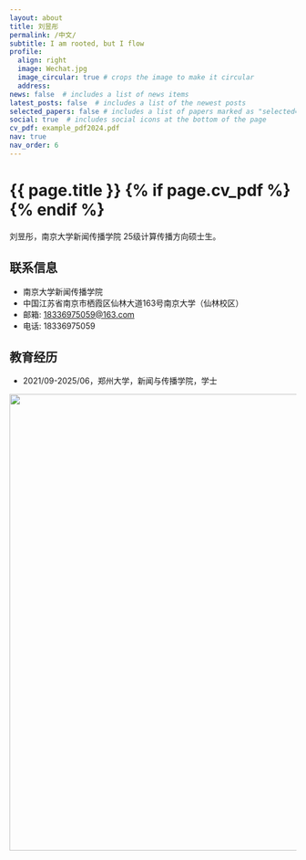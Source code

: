 ```yaml
---
layout: about
title: 刘昱彤
permalink: /中文/
subtitle: I am rooted, but I flow
profile:
  align: right
  image: Wechat.jpg
  image_circular: true # crops the image to make it circular
  address:
news: false  # includes a list of news items
latest_posts: false  # includes a list of the newest posts
selected_papers: false # includes a list of papers marked as "selected={true}"
social: true  # includes social icons at the bottom of the page
cv_pdf: example_pdf2024.pdf
nav: true
nav_order: 6
---
```



<h1 class="post-title">{{ page.title }} {% if page.cv_pdf %}<a href="{{ page.cv_pdf | prepend: 'assets/pdf/' | relative_url}}" target="_blank" rel="noopener noreferrer" class="float-right"><i class="fas fa-file-pdf"></i></a>{% endif %}</h1>


刘昱彤，南京大学新闻传播学院 25级计算传播方向硕士生。


## 联系信息
- 南京大学新闻传播学院
- 中国江苏省南京市栖霞区仙林大道163号南京大学（仙林校区）
- 邮箱: 18336975059@163.com
- 电话: 18336975059
  

## 教育经历
- 2021/09-2025/06，郑州大学，新闻与传播学院，学士





<a href="https://github.com/SocratesClub/SocratesClub.github.io/edit/master/_pages/%E4%B8%AD%E6%96%87.md">
  <img src="https://user-images.githubusercontent.com/543384/192227995-fdb3a693-2f68-4dc4-b9bd-06053066322f.png" width = "800" align="middle" />
</a>
